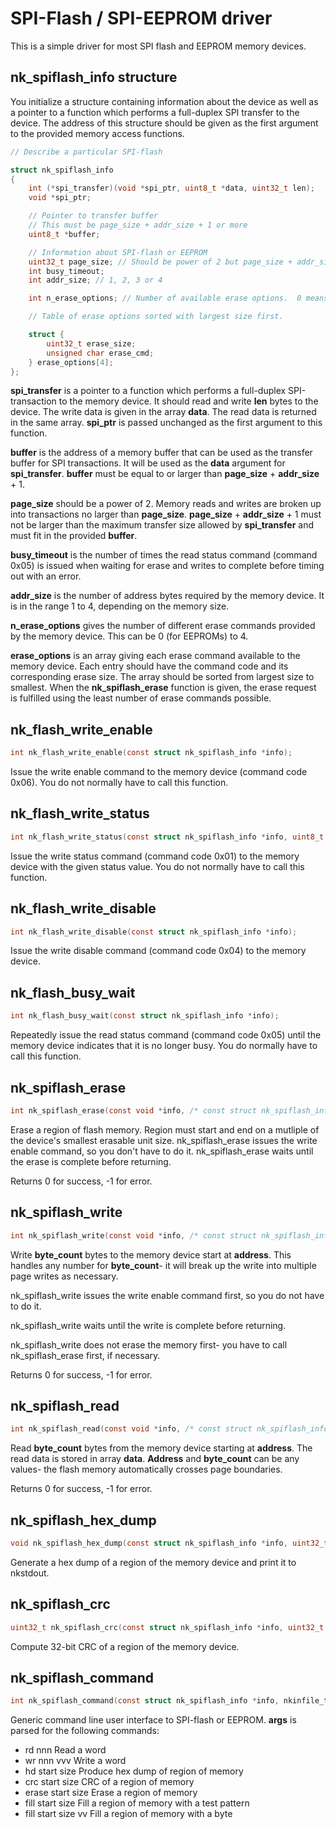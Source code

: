 # SPI-Flash / SPI-EEPROM driver

This is a simple driver for most SPI flash and EEPROM memory devices.

## nk_spiflash_info structure

You initialize a structure containing information about the device as well
as a pointer to a function which performs a full-duplex SPI transfer to the
device.  The address of this structure should be given as the first argument
to the provided memory access functions.

~~~c
// Describe a particular SPI-flash

struct nk_spiflash_info
{
	int (*spi_transfer)(void *spi_ptr, uint8_t *data, uint32_t len);
	void *spi_ptr;

	// Pointer to transfer buffer
	// This must be page_size + addr_size + 1 or more
	uint8_t *buffer;

	// Information about SPI-flash or EEPROM
	uint32_t page_size; // Should be power of 2 but page_size + addr_size + 1 must not be larger than maximum spi_transfer size
	int busy_timeout;
	int addr_size; // 1, 2, 3 or 4

	int n_erase_options; // Number of available erase options.  0 means erase not required (EEPROM).

	// Table of erase options sorted with largest size first.

	struct {
		uint32_t erase_size;
		unsigned char erase_cmd;
	} erase_options[4];
};
~~~

__spi_transfer__ is a pointer to a function which performs a full-duplex
SPI-transaction to the memory device.  It should read and write __len__ bytes
to the device.  The write data is given in the array __data__.  The read data
is returned in the same array.  __spi_ptr__ is passed unchanged as the first
argument to this function.

__buffer__ is the address of a memory buffer that can be used as the transfer
buffer for SPI transactions.  It will be used as the __data__ argument for
__spi_transfer__.  __buffer__ must be equal to or larger than __page_size__ + __addr_size__ + 1.

__page_size__ should be a power of 2.  Memory reads and writes are broken up
into transactions no larger than __page_size__.  __page_size__ +
__addr_size__ + 1 must not be larger than the maximum transfer size allowed
by __spi_transfer__ and must fit in the provided __buffer__.

__busy_timeout__ is the number of times the read status command (command
0x05) is issued when waiting for erase and writes to complete before timing
out with an error.

__addr_size__ is the number of address bytes required by the memory device. 
It is in the range 1 to 4, depending on the memory size.

__n_erase_options__ gives the number of different erase commands provided by
the memory device.  This can be 0 (for EEPROMs) to 4.

__erase_options__ is an array giving each erase command available to the
memory device.  Each entry should have the command code and its
corresponding erase size.  The array should be sorted from largest size to
smallest.  When the __nk_spiflash_erase__ function is given, the erase
request is fulfilled using the least number of erase commands possible.


## nk_flash_write_enable

~~~c
int nk_flash_write_enable(const struct nk_spiflash_info *info);
~~~

Issue the write enable command to the memory device (command code 0x06). 
You do not normally have to call this function.

## nk_flash_write_status

~~~c
int nk_flash_write_status(const struct nk_spiflash_info *info, uint8_t val);
~~~

Issue the write status command (command code 0x01) to the memory device with
the given status value.  You do not normally have to call this function.


## nk_flash_write_disable

~~~c
int nk_flash_write_disable(const struct nk_spiflash_info *info);
~~~

Issue the write disable command (command code 0x04) to the memory device.

## nk_flash_busy_wait

~~~c
int nk_flash_busy_wait(const struct nk_spiflash_info *info);
~~~

Repeatedly issue the read status command (command code 0x05) until the
memory device indicates that it is no longer busy.  You do normally have to
call this function.

## nk_spiflash_erase

~~~c
int nk_spiflash_erase(const void *info, /* const struct nk_spiflash_info *info, */ uint32_t address, uint32_t byte_count);
~~~

Erase a region of flash memory.  Region must start and end on a mutliple of the device's smallest erasable unit
size.  nk_spiflash_erase issues the write enable command, so you don't have
to do it.  nk_spiflash_erase waits until the erase is complete before
returning.

Returns 0 for success, -1 for error.

## nk_spiflash_write

~~~c
int nk_spiflash_write(const void *info, /* const struct nk_spiflash_info *info, */ uint32_t address, uint8_t *data, uint32_t byte_count);
~~~

Write __byte_count__ bytes to the memory device start at __address__.  This
handles any number for __byte_count__- it will break up the write into
multiple page writes as necessary.

nk_spiflash_write issues the write enable command first, so you do not have
to do it.

nk_spiflash_write waits until the write is complete before returning.

nk_spiflash_write does not erase the memory first- you have to call
nk_spiflash_erase first, if necessary.

Returns 0 for success, -1 for error.

## nk_spiflash_read

~~~c
int nk_spiflash_read(const void *info, /* const struct nk_spiflash_info *info, */ uint32_t address, uint8_t *data, uint32_t byte_count);
~~~

Read __byte_count__ bytes from the memory device starting at __address__. 
The read data is stored in array __data__.  __Address__ and __byte_count__
can be any values- the flash memory automatically crosses page boundaries.

Returns 0 for success, -1 for error.

## nk_spiflash_hex_dump

~~~c
void nk_spiflash_hex_dump(const struct nk_spiflash_info *info, uint32_t addr, uint32_t len);
~~~

Generate a hex dump of a region of the memory device and print it to
nkstdout.

## nk_spiflash_crc

~~~c
uint32_t nk_spiflash_crc(const struct nk_spiflash_info *info, uint32_t addr, uint32_t len);
~~~

Compute 32-bit CRC of a region of the memory device.

## nk_spiflash_command

~~~c
int nk_spiflash_command(const struct nk_spiflash_info *info, nkinfile_t *args, uint32_t *old_addr);
~~~

Generic command line user interface to SPI-flash or EEPROM.  __args__ is
parsed for the following commands:

* rd nnn             Read a word
* wr nnn vvv         Write a word
* hd start size      Produce hex dump of region of memory
* crc start size     CRC of a region of memory
* erase start size   Erase a region of memory
* fill start size    Fill a region of memory with a test pattern
* fill start size vv Fill a region of memory with a byte
